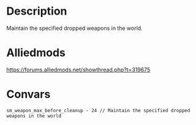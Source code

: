 # Description
Maintain the specified dropped weapons in the world.

# Alliedmods
https://forums.alliedmods.net/showthread.php?t=319675

# Convars
```
sm_weapon_max_before_cleanup - 24 // Maintain the specified dropped weapons in the world
```
